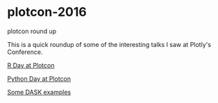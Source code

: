 # plotcon-2016
plotcon round up

This is a quick roundup of some of the interesting talks I saw at Plotly's Conference.

[R Day at Plotcon](https://github.com/docbronovan/plotcon-2016/blob/master/Plotly%20Conf%20R.ipynb)

[Python Day at Plotcon](https://github.com/docbronovan/plotcon-2016/blob/master/Plotly%20Conf%20R.ipynb)

[Some DASK examples](https://github.com/docbronovan/plotcon-2016/blob/master/Dask%20examples.ipynb)